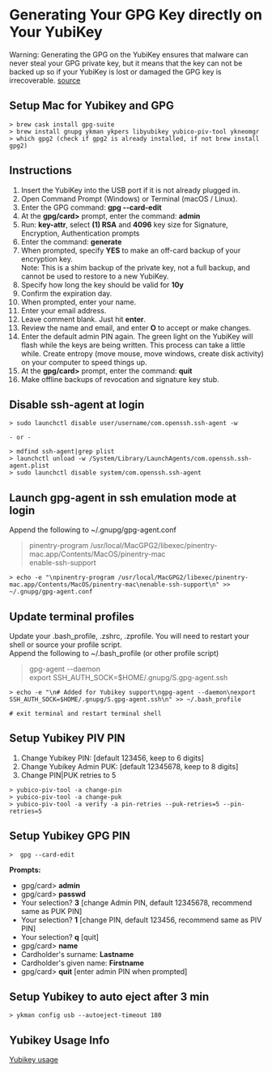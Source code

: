 # Generating Your GPG Key directly on Your YubiKey
Warning: Generating the GPG on the YubiKey ensures that malware can never steal your GPG private key, but it means that the key can not be backed up so if your YubiKey is lost or damaged the GPG key is irrecoverable.  [source](https://support.yubico.com/support/solutions/articles/15000006420-using-your-yubikey-with-openpgp) 



## Setup Mac for Yubikey and GPG

```
> brew cask install gpg-suite
> brew install gnupg ykman ykpers libyubikey yubico-piv-tool ykneomgr
> which gpg2 (check if gpg2 is already installed, if not brew install gpg2)
```

## Instructions

1. Insert the YubiKey into the USB port if it is not already plugged in.  
2. Open Command Prompt (Windows) or Terminal (macOS / Linux).  
3. Enter the GPG command: **gpg --card-edit**  
4. At the **gpg/card>** prompt, enter the command: **admin**  
5. Run: **key-attr**, select  **(1) RSA** and **4096** key size for Signature, Encryption, Authentication prompts  
6. Enter the command: **generate**  
7. When prompted, specify **YES** to make an off-card backup of your encryption key.  
Note: This is a shim backup of the private key, not a full backup, and cannot be used to restore to a new YubiKey.  
8. Specify how long the key should be valid for **10y**  
9. Confirm the expiration day. 
10. When prompted, enter your name.
11. Enter your email address.  
12. Leave comment blank. Just hit **enter**.  
13. Review the name and email, and enter **O** to accept or make changes.
14. Enter the default admin PIN again. The green light on the YubiKey will flash while the keys are being written.  This process can take a little while.  Create entropy (move mouse, move windows, create disk activity) on your computer to speed things up.  
15. At the **gpg/card>** prompt, enter the command: **quit**  
16. Make offline backups of revocation and signature key stub.


## Disable ssh-agent at login

```
> sudo launchctl disable user/username/com.openssh.ssh-agent -w

- or -

> mdfind ssh-agent|grep plist
> launchctl unload -w /System/Library/LaunchAgents/com.openssh.ssh-agent.plist
> sudo launchctl disable system/com.openssh.ssh-agent
```

## Launch gpg-agent in ssh emulation mode at login
Append the following to ~/.gnupg/gpg-agent.conf  
> pinentry-program /usr/local/MacGPG2/libexec/pinentry-mac.app/Contents/MacOS/pinentry-mac  
> enable-ssh-support  

```
> echo -e "\npinentry-program /usr/local/MacGPG2/libexec/pinentry-mac.app/Contents/MacOS/pinentry-mac\nenable-ssh-support\n" >> ~/.gnupg/gpg-agent.conf
```

## Update terminal profiles
Update your .bash\_profile, .zshrc, .zprofile.  You will need to restart your shell or source your profile script.  
Append the following to ~/.bash\_profile (or other profile script)  
> gpg-agent --daemon  
> export SSH\_AUTH\_SOCK=\$HOME/.gnupg/S.gpg-agent.ssh


```
> echo -e "\n# Added for Yubikey support\ngpg-agent --daemon\nexport SSH_AUTH_SOCK=$HOME/.gnupg/S.gpg-agent.ssh\n" >> ~/.bash_profile

# exit terminal and restart terminal shell
```


## Setup Yubikey PIV PIN
 
1. Change Yubikey PIN: [default 123456, keep to 6 digits]  
2. Change Yubikey Admin PUK: [default 12345678, keep to 8 digits]  
3. Change PIN|PUK retries to 5

```
> yubico-piv-tool -a change-pin
> yubico-piv-tool -a change-puk
> yubico-piv-tool -a verify -a pin-retries --puk-retries=5 --pin-retries=5
```

## Setup Yubikey GPG PIN

```
>  gpg --card-edit
```
**Prompts:**  

* gpg/card> **admin**
* gpg/card> **passwd**  
* Your selection? **3** [change Admin PIN, default 12345678, recommend same as PUK PIN]  
* Your selection? **1** [change PIN, default 123456, recommend same as PIV PIN]  
* Your selection? **q** [quit]  
* gpg/card> **name**  
* Cardholder's surname: **Lastname**  
* Cardholder's given name: **Firstname**  
* gpg/card> **quit** [enter admin PIN when prompted]


## Setup Yubikey to auto eject after 3 min

```
> ykman config usb --autoeject-timeout 180
```


## Yubikey Usage Info
[Yubikey usage](yubikey_usage.md) 